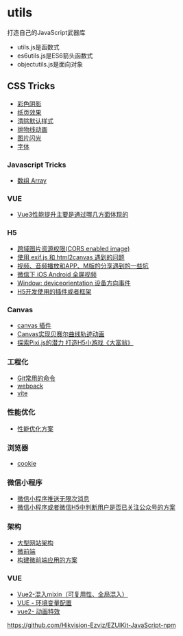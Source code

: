 # utils
 打造自己的JavaScript武器库
- utils.js是函数式
- es6utils.js是ES6箭头函数式
- objectutils.js是面向对象


## CSS Tricks

- [彩色阴影](https://github.com/zhoubingyan1/utils/issues/28)
- [纸页效果](https://github.com/zhoubingyan1/utils/issues/27)
- [清除默认样式](https://github.com/zhoubingyan1/utils/issues/26)
- [抛物线动画](https://github.com/zhoubingyan1/utils/issues/25)
- [图片闪光](https://github.com/zhoubingyan1/utils/issues/24)
- [字体](https://github.com/zhoubingyan1/utils/issues/3)

### Javascript Tricks

- [数组 Array](https://github.com/zhoubingyan1/utils/issues/7)

### VUE

- [Vue3性能提升主要是通过哪几方面体现的](https://github.com/zhoubingyan1/utils/issues/13)

### H5

- [跨域图片资源权限(CORS enabled image)](https://github.com/zhoubingyan1/utils/issues/1)
- [使用 exif.js 和 html2canvas 遇到的问题](https://github.com/zhoubingyan1/utils/issues/2)
- [视频、音频播放和APP、M版的分享遇到的一些坑](https://github.com/zhoubingyan1/utils/issues/4)
- [微信下 iOS Android 全屏视频](https://github.com/zhoubingyan1/utils/issues/5)
- [Window: deviceorientation 设备方向事件](https://github.com/zhoubingyan1/utils/issues/8)
- [H5开发使用的插件或者框架](https://github.com/zhoubingyan1/utils/issues/17)

### Canvas

- [canvas 插件](https://github.com/zhoubingyan1/utils/issues/6)
- [Canvas实现贝赛尔曲线轨迹动画](https://github.com/zhoubingyan1/utils/issues/9)
- [探索Pixi.js的潜力 打造H5小游戏《大富翁》](https://github.com/zhoubingyan1/utils/issues/14)

### 工程化

- [Git常用的命令](https://github.com/zhoubingyan1/utils/issues/12)
- [webpack](https://github.com/zhoubingyan1/utils/issues/31)
- [vite](https://github.com/zhoubingyan1/utils/issues/32)

### 性能优化
- [性能优化方案](https://github.com/zhoubingyan1/utils/issues/15)

### 浏览器
- [cookie](https://github.com/zhoubingyan1/utils/issues/30)


### 微信小程序

- [微信小程序推送无限次消息](https://github.com/zhoubingyan1/utils/issues/21)
- [微信小程序或者微信H5中判断用户是否已关注公众号的方案](https://github.com/zhoubingyan1/utils/issues/20)


### 架构

- [大型网站架构](https://github.com/zhoubingyan1/utils/issues/10)
- [微前端](https://github.com/zhoubingyan1/utils/issues/11)
- [构建微前端应用的方案](https://github.com/zhoubingyan1/utils/issues/16)


### VUE

- [ Vue2-混入mixin（可复用性、全局混入）](https://github.com/zhoubingyan1/utils/issues/41)
- [VUE - 环境变量配置](https://github.com/zhoubingyan1/utils/issues/35)
- [vue2- 动画特效](https://github.com/zhoubingyan1/utils/issues/42)




https://github.com/Hikvision-Ezviz/EZUIKit-JavaScript-npm